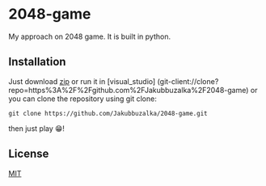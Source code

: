 # 2048-game
My approach on 2048 game. It is built in python. 

## Installation
Just download [zip](https://github.com/Jakubbuzalka/2048-game/archive/master.zip) or run it in        [visual_studio] (git-client://clone?repo=https%3A%2F%2Fgithub.com%2FJakubbuzalka%2F2048-game) or
you can clone the repository using git clone:

```
git clone https://github.com/Jakubbuzalka/2048-game.git
```

then just play 😁!

## License
[MIT](LICENSE)

